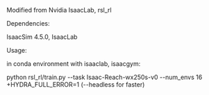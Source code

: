 Modified from Nvidia IsaacLab, rsl_rl

Dependencies:

IsaacSim 4.5.0, IsaacLab

Usage:

in conda environment with isaaclab, isaacgym:

python rsl_rl/train.py --task Isaac-Reach-wx250s-v0 --num_envs 16 +HYDRA_FULL_ERROR=1 (--headless for faster)